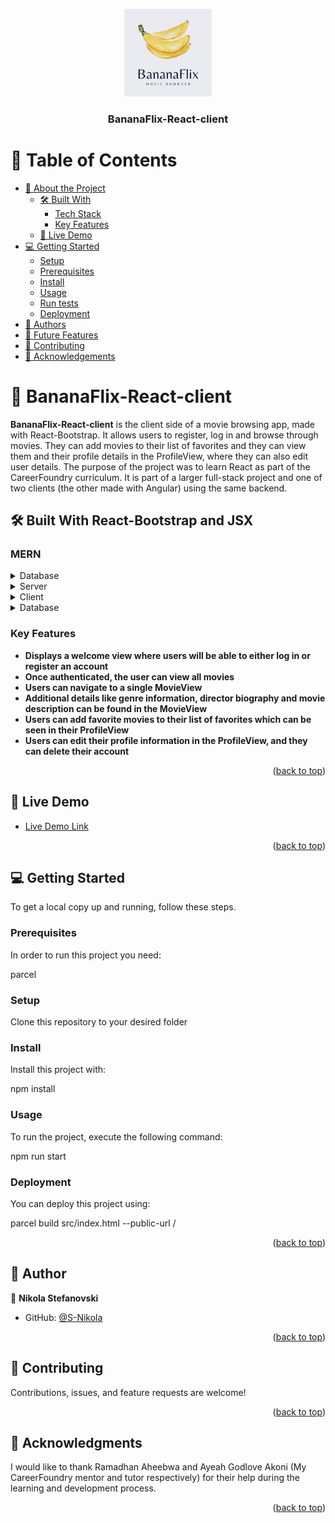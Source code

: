 <a name="readme-top"></a>

<div align="center">
  <img src="./src/img/BananaFlix.png" alt="logo" width="140"  height="auto" />
  <br/>

  <h3><b>BananaFlix-React-client</b></h3>

</div>

<!-- TABLE OF CONTENTS -->

# 📗 Table of Contents

- [📖 About the Project](#about-project)
  - [🛠 Built With](#built-with)
    - [Tech Stack](#tech-stack)
    - [Key Features](#key-features)
  - [🚀 Live Demo](#live-demo)
- [💻 Getting Started](#getting-started)
  - [Setup](#setup)
  - [Prerequisites](#prerequisites)
  - [Install](#install)
  - [Usage](#usage)
  - [Run tests](#run-tests)
  - [Deployment](#triangular_flag_on_post-deployment)
- [👥 Authors](#authors)
- [🔭 Future Features](#future-features)
- [🤝 Contributing](#contributing)
- [🙏 Acknowledgements](#acknowledgements)

<!-- PROJECT DESCRIPTION -->

# 📖 BananaFlix-React-client <a name="about-project"></a>


**BananaFlix-React-client** is the client side of a movie browsing app, made with React-Bootstrap. It allows users to register, log in and browse through movies. They can add movies to their list of favorites and they can view them and their profile details in the ProfileView, where they can also edit user details. The purpose of the project was to learn React as part of the CareerFoundry curriculum. It is part of a larger full-stack project and one of two clients (the other made with Angular) using the same backend. 

## 🛠 Built With React-Bootstrap and JSX<a name="built-with"></a>

### MERN <a name="tech-stack"></a>

<details>
<summary>Database</summary>
  <ul>
    <li><a href="https://www.mongodb.com/">MongoDB</a></li>
  </ul>
</details>
<details>
  <summary>Server</summary>
  <ul>
    <li><a href="https://expressjs.com/">Express.js</a></li>
  </ul>
</details>
<details>
  <summary>Client</summary>
  <ul>
    <li><a href="https://reactjs.org/">React.js</a></li>
  </ul>
</details>
<details>
<summary>Database</summary>
  <ul>
    <li><a href="https://nodejs.org/">Node.js</a></li>
  </ul>
</details>

<!-- Features -->

### Key Features <a name="key-features"></a>

- **Displays a welcome view where users will be able to either log in or register an account**
- **Once authenticated, the user can view all movies**
- **Users can navigate to a single MovieView**
- **Additional details like genre information, director biography and movie description can be found in the MovieView**
- **Users can add favorite movies to their list of favorites which can be seen in their ProfileView**
- **Users can edit their profile information in the ProfileView, and they can delete their account**

<p align="right">(<a href="#readme-top">back to top</a>)</p>

<!-- LIVE DEMO -->

## 🚀 Live Demo <a name="live-demo"></a>

- [Live Demo Link](https://banana-flix.netlify.app/login)

<p align="right">(<a href="#readme-top">back to top</a>)</p>

<!-- GETTING STARTED -->

## 💻 Getting Started <a name="getting-started"></a>

To get a local copy up and running, follow these steps.

### Prerequisites

In order to run this project you need:

parcel

### Setup

Clone this repository to your desired folder

### Install

Install this project with:

npm install

### Usage

To run the project, execute the following command:

npm run start


### Deployment

You can deploy this project using:

parcel build src/index.html --public-url /

<p align="right">(<a href="#readme-top">back to top</a>)</p>

<!-- AUTHORS -->

## 👥 Author<a name="authors"></a>

👤 **Nikola Stefanovski**

- GitHub: [@S-Nikola](https://github.com/S-Nikola)

<p align="right">(<a href="#readme-top">back to top</a>)</p>

<!-- CONTRIBUTING -->

## 🤝 Contributing <a name="contributing"></a>

Contributions, issues, and feature requests are welcome!

<p align="right">(<a href="#readme-top">back to top</a>)</p>


<!-- ACKNOWLEDGEMENTS -->

## 🙏 Acknowledgments <a name="acknowledgements"></a>


I would like to thank Ramadhan Aheebwa and Ayeah Godlove Akoni (My CareerFoundry mentor and tutor respectively) for their help during the learning and development process. 

<p align="right">(<a href="#readme-top">back to top</a>)</p>
